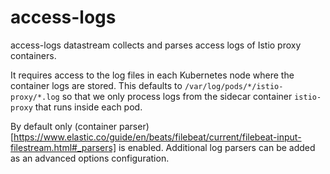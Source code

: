 # access-logs

access-logs datastream collects and parses access logs of Istio proxy containers.

It requires access to the log files in each Kubernetes node where the container logs are stored.
This defaults to `/var/log/pods/*/istio-proxy/*.log` so that we only process logs from the sidecar container `istio-proxy` that runs inside each pod.

By default only (container parser)[https://www.elastic.co/guide/en/beats/filebeat/current/filebeat-input-filestream.html#_parsers] is enabled. Additional log parsers can be added as an advanced options configuration.